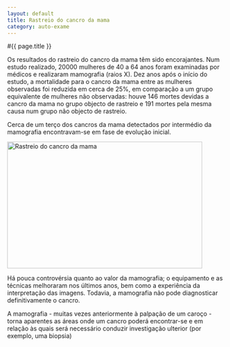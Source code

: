```yaml
---
layout: default
title: Rastreio do cancro da mama
category: auto-exame
---
```


#{{ page.title }}

<p>Os resultados do rastreio do cancro da mama têm sido encorajantes. Num estudo realizado, 20000 mulheres de 40 a 64 anos foram examinadas por médicos e realizaram mamografia (raios X). Dez anos após o início do estudo, a mortalidade para o cancro da mama entre as mulheres observadas foi reduzida em cerca de 25%, em comparação a um grupo equivalente de mulheres não observadas: houve 146 mortes devidas a cancro da mama no grupo objecto de rastreio e 191 mortes pela mesma causa num grupo não objecto de rastreio.</p> 
<p>Cerca de um terço dos cancros da mama detectados por intermédio da mamografia encontravam-se em fase de evolução inicial.</p> 
<p><img src="http://www.cancrodamama.com/wp-content/uploads/2011/06/rastreio-cancro-da-mama.jpg" alt="Rastreio do cancro da mama" title="rastreio-cancro-da-mama" width="450" height="292" class="alignnone size-full wp-image-96" /></p> 
<p>Há pouca controvérsia quanto ao valor da mamografia; o equipamento e as técnicas melhoraram nos últimos anos, bem como a experiência da interpretação das imagens. Todavia, a mamografia não pode diagnosticar definitivamente o cancro.</p> 
<p>A mamografia - muitas vezes anteriormente à palpação de um caroço - torna aparentes as áreas onde um cancro poderá encontrar-se e em relação às quais será necessário conduzir investigação ulterior (por exemplo, uma biopsia)</p> 